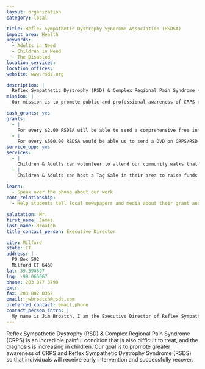 ```yaml
---
layout: organization
category: local

title: Reflex Sympathetic Dystrophy Syndrome Association (RSDSA)
impact_area: Health
keywords: 
  - Adults in Need
  - Children in Need
  - The Disabled
location_services: 
location_offices: 
website: www.rsds.org

description: |
  Reflex Sympathetic Dystrophy (RSD) & Complex Regional Pain Syndrome (CRPS) is an incredible painful condition that is also difficult to treat, and the diagnosis is increasing in children. Our goal is to promote greater awareness of CRPS and Reflex Sympathetic Dystrophy Syndrome (RSDS) so that individuals will receive early intervention and successfully recover.
mission: |
  Our mission is to promote public and professional awareness of CRPS and to educate those afflicted with the syndrome, their families, friends, insurance and healthcare providers on the disabling pain it causes. We encourage individuals with CRPS to offer each other emotional support within affiliate groups. Finally, we are committed to raising funds for research into the cause and cure of CRPS.

cash_grants: yes
grants: 
  - |
    For every $2.00 RSDSA will be able to send a comprehensive free information package to a child or adult suffering with RSDS/CRPS.
  - |
    For every $500.00 RSDSA would be able us to send a DVD on CRPS/RSD to every school in the state for educational purposes.
service_opp: yes
services: 
  - |
    Children & Adults can volunteer to attend our community walks that we use to promote awareness and fund research.
  - |
    Children & Adults can host a Tag Sale in their area to raise funds to promote greater awareness and to fund research

learn: 
  - Speak over the phone about our work
cont_relationship: 
  - Help students tell local newspapers and media about their grant and/or project with us

salutation: Mr.
first_name: James
last_name: Broatch
title_contact_person: Executive Director

city: Milford
state: CT
address: |
  PO Box 502  
  Milford CT 6460
lat: 39.390897
lng: -99.066067
phone: 203 877 3790
ext: -
fax: 203 882 8362
email: jwbroatch@rsds.com
preferred_contact: email,phone
contact_person_intro: |
  My name is Jim Broatch, I am the Executive Director of Reflex Sympathetic Dystrophy Syndrome Assoc. I am a social worker, and have worked with RSDSA for 11 years. My goal is to help children and adults with RSD/CRPS by finding more effective treatments and a cure.
---
```

Reflex Sympathetic Dystrophy (RSD) & Complex Regional Pain Syndrome (CRPS) is an incredible painful condition that is also difficult to treat, and the diagnosis is increasing in children. Our goal is to promote greater awareness of CRPS and Reflex Sympathetic Dystrophy Syndrome (RSDS) so that individuals will receive early intervention and successfully recover.